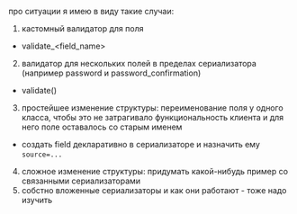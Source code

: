 про ситуации я имею в виду такие случаи: 
1) кастомный валидатор для поля 
  * validate_<field_name>
2) валидатор для нескольких полей в пределах сериализатора (например password и password_confirmation)
  * validate()
3) простейшее изменение структуры: переименование поля у одного класса, чтобы это не затрагивало функциональность клиента и для него поле оставалось со старым именем
  * создать field декларативно в сериализаторе и назначить ему `source=...`
4) сложное изменение структуры: придумать какой-нибудь пример со связанными сериализаторами
5) собстно вложенные сериализаторы и как они работают - тоже надо изучить

